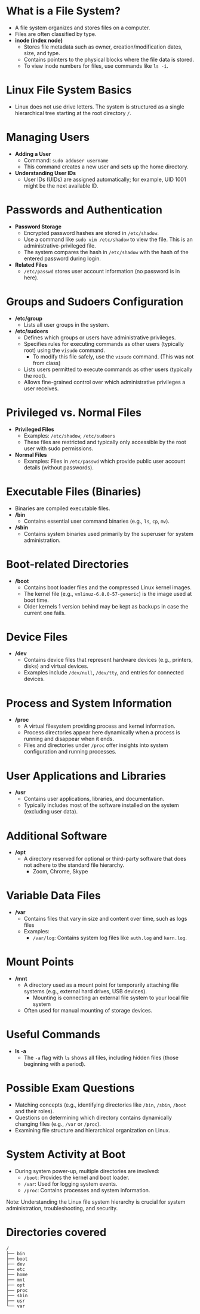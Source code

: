 # What is a File System?
- A file system organizes and stores files on a computer.
- Files are often classified by type.
- **inode (index node)**
	- Stores file metadata such as owner, creation/modification dates, size, and type.
	- Contains pointers to the physical blocks where the file data is stored.
	- To view inode numbers for files, use commands like `ls -i`.

# Linux File System Basics
- Linux does not use drive letters. The system is structured as a single hierarchical tree starting at the root directory `/`.

# Managing Users
- **Adding a User**
	- Command: `sudo adduser username`
	- This command creates a new user and sets up the home directory.
- **Understanding User IDs**
	- User IDs (UIDs) are assigned automatically; for example, UID 1001 might be the next available ID.
	
# Passwords and Authentication
- **Password Storage**
	- Encrypted password hashes are stored in `/etc/shadow`.
	- Use a command like `sudo vim /etc/shadow` to view the file. This is an administrative-privileged file.
	- The system compares the hash in `/etc/shadow` with the hash of the entered password during login.
- **Related Files**
	- `/etc/passwd` stores user account information (no password is in here).

# Groups and Sudoers Configuration
- **/etc/group**
	- Lists all user groups in the system.
- **/etc/sudoers**
	- Defines which groups or users have administrative privileges.
	- Specifies rules for executing commands as other users (typically root) using the `visudo` command.
		- To modify this file safely, use the `visudo` command. (This was not from class)
	- Lists users permitted to execute commands as other users (typically the root).
	- Allows fine-grained control over which administrative privileges a user receives.

# Privileged vs. Normal Files
- **Privileged Files**
	- Examples: `/etc/shadow`, `/etc/sudoers`
	- These files are restricted and typically only accessible by the root user with sudo permissions.
- **Normal Files**
	- Examples: Files in `/etc/passwd` which provide public user account details (without passwords).

# Executable Files (Binaries)
- Binaries are compiled executable files.
- **/bin**
	- Contains essential user command binaries (e.g., `ls`, `cp`, `mv`).
- **/sbin**
	- Contains system binaries used primarily by the superuser for system administration.

# Boot-related Directories
- **/boot**
	- Contains boot loader files and the compressed Linux kernel images.
	- The kernel file (e.g., `vmlinuz-6.8.0-57-generic`) is the image used at boot time.
	- Older kernels 1 version behind may be kept as backups in case the current one fails.

# Device Files
- **/dev**
	- Contains device files that represent hardware devices (e.g., printers, disks) and virtual devices.
	- Examples include `/dev/null`, `/dev/tty`, and entries for connected devices.

# Process and System Information
- **/proc**
	- A virtual filesystem providing process and kernel information.
	- Process directories appear here dynamically when a process is running and disappear when it ends.
	- Files and directories under `/proc` offer insights into system configuration and running processes.

# User Applications and Libraries
- **/usr**
	- Contains user applications, libraries, and documentation.
	- Typically includes most of the software installed on the system (excluding user data).

# Additional Software
- **/opt**
	- A directory reserved for optional or third-party software that does not adhere to the standard file hierarchy.
		- Zoom, Chrome, Skype

# Variable Data Files
- **/var**
	- Contains files that vary in size and content over time, such as logs files
	- Examples:
		- `/var/log`: Contains system log files like `auth.log` and `kern.log`.

# Mount Points
- **/mnt**
	- A directory used as a mount point for temporarily attaching file systems (e.g., external hard drives, USB devices).
		- Mounting is connecting an external file system to your local file system
	- Often used for manual mounting of storage devices.

# Useful Commands
- **ls -a**
	- The `-a` flag with `ls` shows all files, including hidden files (those beginning with a period).

# Possible Exam Questions
- Matching concepts (e.g., identifying directories like `/bin`, `/sbin`, `/boot` and their roles).
- Questions on determining which directory contains dynamically changing files (e.g., `/var` or `/proc`).
- Examining file structure and hierarchical organization on Linux.

# System Activity at Boot
- During system power-up, multiple directories are involved:
	- `/boot`: Provides the kernel and boot loader.
	- `/var`: Used for logging system events.
	- `/proc`: Contains processes and system information.
	
Note: Understanding the Linux file system hierarchy is crucial for system administration, troubleshooting, and security.

# Directories covered
```
/
├── bin
├── boot
├── dev
├── etc
├── home
├── mnt
├── opt
├── proc
├── sbin
├── usr
└── var
```
